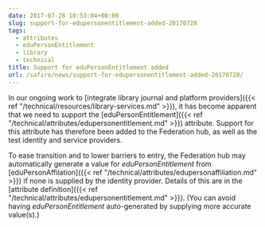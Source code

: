 ```yaml
---
date: 2017-07-28 10:53:04+00:00
slug: support-for-edupersonentitlement-added-20170728
tags:
  - attributes
  - eduPersonEntitlement
  - library
  - technical
title: Support for eduPersonEntitlement added
url: /safire/news/support-for-edupersonentitlement-added-20170728/
---
```


In our ongoing work to [integrate library journal and platform providers]({{< ref "/technical/resources/library-services.md" >}}), it has become apparent that we need to support the [eduPersonEntitlement]({{< ref "/technical/attributes/edupersonentitlement.md" >}}) attribute. Support for this attribute has therefore been added to the Federation hub, as well as the test identity and service providers.

To ease transition and to lower barriers to entry, the Federation hub may automatically generate a value for _eduPersonEntitlement_ from [eduPersonAffilation]({{< ref "/technical/attributes/edupersonaffiliation.md" >}}) if none is supplied by the identity provider. Details of this are in the [attribute definition]({{< ref "/technical/attributes/edupersonentitlement.md" >}}). (You can avoid having _eduPersonEntitlement_ auto-generated by supplying more accurate value(s).)
